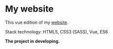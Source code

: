 # My website
This vue edition of my [website](http://kaseo.ru/2.0).

Stack technology: HTML5, CSS3 (SASS), Vue, ES6

**The project in developing.**